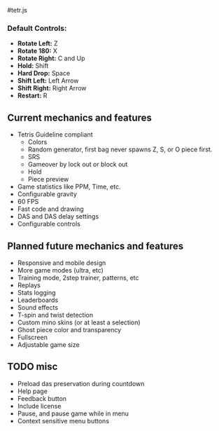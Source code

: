#tetr.js

### Default Controls:

- **Rotate Left:** Z
- **Rotate 180:** X
- **Rotate Right:** C and Up
- **Hold:** Shift
- **Hard Drop:** Space
- **Shift Left:** Left Arrow
- **Shift Right:** Right Arrow
- **Restart:** R

## Current mechanics and features

- Tetris Guideline compliant
    - Colors
    - Random generator, first bag never spawns Z, S, or O piece first.
    - SRS
    - Gameover by lock out or block out
    - Hold
    - Piece preview
- Game statistics like PPM, Time, etc.
- Configurable gravity
- 60 FPS
- Fast code and drawing
- DAS and DAS delay settings
- Configurable controls

## Planned future mechanics and features

- Responsive and mobile design
- More game modes (ultra, etc)
- Training mode, 2step trainer, patterns, etc
- Replays
- Stats logging
- Leaderboards
- Sound effects
- T-spin and twist detection
- Custom mino skins (or at least a selection)
- Ghost piece color and transparency
- Fullscreen
- Adjustable game size

## TODO misc

- Preload das preservation during countdown
- Help page
- Feedback button
- Include license
- Pause, and pause game while in menu
- Context sensitive menu buttons

